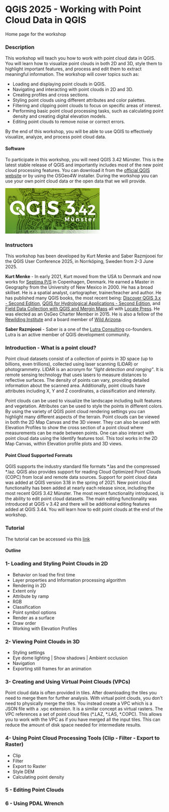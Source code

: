 # QGIS 2025 - Working with Point Cloud Data in QGIS
Home page for the workshop

### Description
This workshop will teach you how to work with point cloud data in QGIS. You will learn how to visualize point clouds in both 2D and 3D, style them to highlight important features, and process and edit them to extract meaningful information. The workshop will cover topics such as:

* Loading and displaying point clouds in QGIS.
* Navigating and interacting with point clouds in 2D and 3D.
* Creating profiles and cross sections.
* Styling point clouds using different attributes and color palettes.
* Filtering and clipping point clouds to focus on specific areas of interest.
* Performing basic point cloud processing tasks, such as calculating point density and creating digital elevation models.
* Editing point clouds to remove noise or correct errors.

By the end of this workshop, you will be able to use QGIS to effectively visualize, analyze, and process point cloud data.

#### Software
To participate in this workshop, you will need QGIS 3.42 Münster. This is the latest stable release of QGIS and importantly includes most of the new point cloud processing features. 
You can download it from the [official QGIS website](https://qgis.org/) or by using the OSGeo4W installer. During the workshop you can use your own point cloud data or the open data 
that we will provide.

<img src="img/splash_3_42.png" alt="drawing" width="300"/>

### Instructors
This workshop has been developed by Kurt Menke and Saber Razmjooei for the QGIS User Conference 2025, in Norrköping, Sweden from 2-3 June 2025.

**Kurt Menke** - In early 2021, Kurt moved from the USA to Denmark and now works for [Septima P/S](https://septima.dk/) in Copenhagen, Denmark. He earned a Master in Geography from the 
University of New Mexico in 2000. He has a broad skillset. He is a spatial analyst, cartographer, trainer/teacher and author. He has published many QGIS books, the most recent being: 
[Discover QGIS 3.x - Second Edition](https://locatepress.com/book/dq32), [QGIS for Hydrological Applications - Second Edition](https://locatepress.com/book/hyd2), and 
[Field Data Collection with QGIS and Mergin Maps](https://locatepress.com/book/mergin-maps) all with [Locate Press](https://locatepress.com/). He was elected as an OsGeo Charter Member 
in 2015. He is also a fellow of the [Rewilding Institute](https://rewilding.org/) and a board member of [Wild Arizona](https://www.wildarizona.org/).

**Saber Razmjooei** - Saber is a one of the [Lutra Consulting](https://www.lutraconsulting.co.uk/) co-founders. Lutra is an active member of QGIS development community.

### Introduction - What is a point cloud?
Point cloud datasets consist of a collection of points in 3D space (up to billions, even trillions), collected using laser scanning (LiDAR) or photogrammetry. LIDAR is an acronym for 
*"light detection and ranging"*. It is remote sensing technology that uses lasers to measure distances to reflective surfaces. The density of points can vary, 
providing detailed information about the scanned area. Additionally, point clouds have attributes including X, Y and Z coordinates, a classification and intensity. 

Point clouds can be used to visualize the landscape including built features and vegetation. Attributes can be used to style the points in different colors. By using the variety of 
QGIS point cloud rendering settings you can highlight many different aspects of the terrain. Point clouds can be viewed in both the 2D Map Canvas and the 3D viewer. They can also 
be used with Elevation Profiles to show the cross section of a point cloud where measurements can be made between points. One can also interact with point cloud data using the Identify 
features tool. This tool works in the 2D Map Canvas, within Elevation profile plots and 3D views. 

#### Point Cloud Supported Formats
QGIS supports the industry standard file formats *.las and the compressed *.laz. QGIS also provides support for reading Cloud Optimized Point Clouds (COPC) from local and remote data sources. 
Support for point cloud data was added at QGIS version 3.18 in the spring of 2021. New point cloud functionality has been added at nearly each release since, including the most recent 
QGIS 3.42 Münster. The most recent functionality introduced, is the ability to edit point cloud datasets. The main editing functionality was introduced at QGIS v 3.42 and there will be additional 
editing features added at QGIS 3.44. You will learn how to edit point clouds at the end of the workshop. 

### Tutorial
The tutorial can be accessed via this [link](https://docs.google.com/document/d/1hWMghUmzSkYkUm4cvnHn2DKLEzGdnxf6dnSMIHNWNfM/edit?usp=sharing)

#### Outline

 ### 1- Loading and Styling Point Clouds in 2D
* Behavior on load the first time
* Layer properties and Information processing algorithm
* Rendering in 2D
* Extent only
* Attribute by ramp
* RGB
* Classification
* Point symbol options
* Render as a surface
* Draw order
* Working with Elevation Profiles

### 2- Viewing Point Clouds in 3D
* Styling settings
* Eye dome lighting | Show shadows | Ambient occlusion
* Navigation
* Exporting still frames for an animation

### 3- Creating and Using Virtual Point Clouds (VPCs)
Point cloud data is often provided in tiles. After downloading the tiles you need to merge them for further analysis. With virtual point clouds, you don't need to physically merge the tiles. You instead create a VPC which is a JSON file with a .vpc extension. It is a similar concept as virtual rasters. The VPC references a set of point cloud files (*.LAZ, *.LAS, *.COPC). This allows you to work with the VPC as if you have merged all the input tiles. This can reduce the amount of disk space needed for intermediate results.

### 4- Using Point Cloud Processing Tools (Clip - Filter - Export to Raster)
* Clip
* Filter
* Export to Raster
* Style DEM
* Calculating point density

### 5 - Editing Point Clouds

### 6 - Using PDAL Wrench
